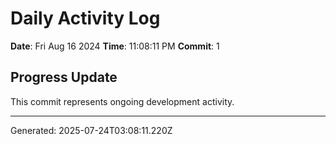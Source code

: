 # Daily Activity Log

**Date**: Fri Aug 16 2024
**Time**: 11:08:11 PM
**Commit**: 1

## Progress Update

This commit represents ongoing development activity.

---
Generated: 2025-07-24T03:08:11.220Z
